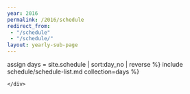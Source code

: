 ```yaml
---
year: 2016
permalink: /2016/schedule
redirect_from: 
 - "/schedule"
 - "/schedule/"
layout: yearly-sub-page
---
```


<section id="schedule" class="main-content text-center">
	<div class="container">

 assign days = site.schedule | sort:day_no | reverse  %}
 include schedule/schedule-list.md collection=days %}

	</div>
</section>
